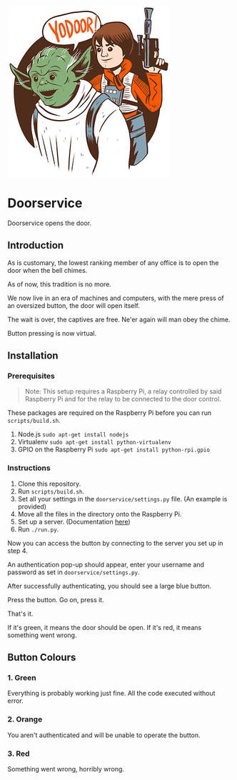 ![Yodoor](yodoor.png)
# Doorservice

Doorservice opens the door.

## Introduction

As is customary, the lowest ranking member of any office is to open the door
when the bell chimes.

As of now, this tradition is no more.

We now live in an era of machines and computers, with the mere press of an
oversized button, the door will open itself.

The wait is over, the captives are free. Ne'er again will man obey the chime.

Button pressing is now virtual.

## Installation

### Prerequisites
>Note: This setup requires a Raspberry Pi, a relay controlled by said Raspberry
Pi and for the relay to be connected to the door control.

These packages are required on the Raspberry Pi before you can run `scripts/build.sh`.

1. Node.js `sudo apt-get install nodejs`
2. Virtualenv `sudo apt-get install python-virtualenv`
3. GPIO on the Raspberry Pi `sudo apt-get install python-rpi.gpio`

### Instructions
1. Clone this repository.
2. Run  `scripts/build.sh`.
3. Set all your settings in the `doorservice/settings.py` file. (An example is provided)
3. Move all the files in the directory onto the Raspberry Pi.
4. Set up a server. (Documentation [here](http://flask.pocoo.org/docs/deploying/wsgi-standalone/))
5. Run `./run.py`.

Now you can access the button by connecting to the server you set up in step 4.

An authentication pop-up should appear, enter your username and password as set
in `doorservice/settings.py`.

After successfully authenticating, you should see a large blue button.

Press the button. Go on, press it.

That's it.

If it's green, it means the door should be open. If it's red, it means something
went wrong.

## Button Colours

### 1. Green
Everything is probably working just fine. All the code executed without error.

### 2. Orange
You aren't authenticated and will be unable to operate the button.

### 3. Red
Something went wrong, horribly wrong.
